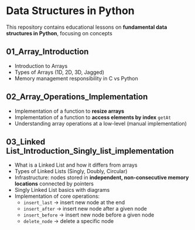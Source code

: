 # Data Structures in Python

This repository contains educational lessons on **fundamental data structures in Python**, focusing on concepts

## 01_Array_Introduction
- Introduction to Arrays  
- Types of Arrays (1D, 2D, 3D, Jagged)  
- Memory management responsibility in C vs Python  


## 02_Array_Operations_Implementation
- Implementation of a function to **resize arrays**  
- Implementation of a function to **access elements by index**  `getAt` 
- Understanding array operations at a low-level (manual implementation)  


## 03_Linked List_Introduction_Singly_list_implementation
- What is a Linked List and how it differs from arrays  
- Types of Linked Lists (Singly, Doubly, Circular)  
- Infrastructure: nodes stored in **independent, non-consecutive memory locations** connected by pointers  
- Singly Linked List basics with diagrams  
- Implementation of core operations:  
  - `insert_last` → insert new node at the end  
  - `insert_after` → insert new node after a given node  
  - `insert_before` → insert new node before a given node  
  - `delete_node` → delete a specific node  